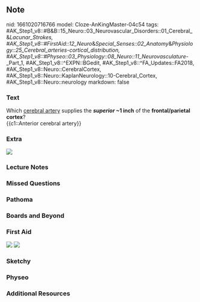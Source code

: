 ## Note
nid: 1661020716766
model: Cloze-AnKingMaster-04c54
tags: #AK_Step1_v8::#B&B::15_Neuro::03_Neurovascular_Disorders::01_Cerebral_&_Lacunar_Strokes, #AK_Step1_v8::#FirstAid::12_Neuro_&_Special_Senses::02_Anatomy_&_Physiology::25_Cerebral_arteries_-_cortical_distribution, #AK_Step1_v8::#Physeo::03_Physiology::08_Neuro::11_Neurovasculature_-_Part_1, #AK_Step1_v8::^EXPN::BGedit, #AK_Step1_v8::^FA_Updates::FA2018, #AK_Step1_v8::Neuro::CerebralCortex, #AK_Step1_v8::Neuro::KaplanNeurology::10-Cerebral_Cortex, #AK_Step1_v8::Neuro::neurology
markdown: false

### Text
<div>
  <div>
    Which <u>cerebral artery</u> supplies the <b><i>superior</i> ~1
    inch</b> of the <b>frontal/parietal cortex</b>?
  </div>
  <div>
    {{c1::Anterior cerebral artery}}
  </div>
</div>

### Extra
<img src="paste-330781201269044.jpg">

### Lecture Notes


### Missed Questions


### Pathoma


### Boards and Beyond


### First Aid
<img src="tmpctFC96.png"> <img src="tmp5jO3V3.png">

### Sketchy


### Physeo


### Additional Resources

